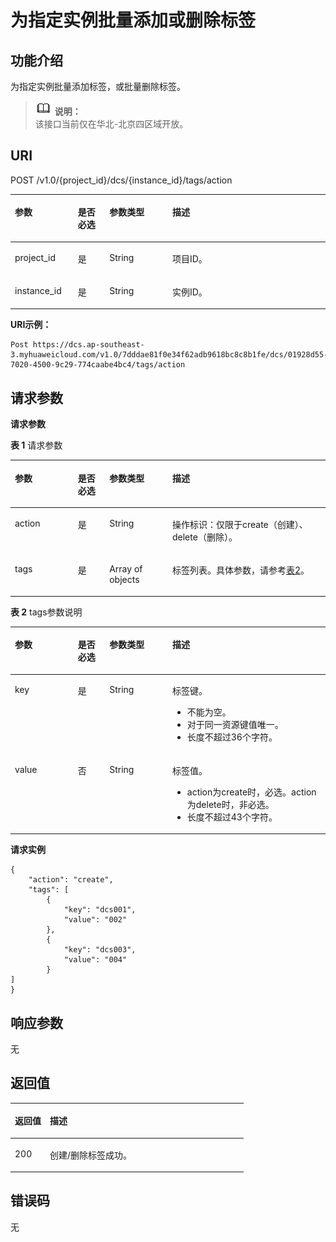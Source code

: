 # 为指定实例批量添加或删除标签<a name="ZH-CN_TOPIC_0186337244"></a>

## 功能介绍<a name="section822311372612"></a>

为指定实例批量添加标签，或批量删除标签。

>![](public_sys-resources/icon-note.gif) **说明：**   
>该接口当前仅在华北-北京四区域开放。  

## URI<a name="section72311613112619"></a>

POST /v1.0/\{project\_id\}/dcs/\{instance\_id\}/tags/action

<a name="table10234121372618"></a>
<table><thead align="left"><tr id="row10435613192611"><th class="cellrowborder" valign="top" width="20%" id="mcps1.1.5.1.1"><p id="p1343521318262"><a name="p1343521318262"></a><a name="p1343521318262"></a>参数</p>
</th>
<th class="cellrowborder" valign="top" width="10%" id="mcps1.1.5.1.2"><p id="p0435213182619"><a name="p0435213182619"></a><a name="p0435213182619"></a>是否必选</p>
</th>
<th class="cellrowborder" valign="top" width="20%" id="mcps1.1.5.1.3"><p id="p164351813172611"><a name="p164351813172611"></a><a name="p164351813172611"></a>参数类型</p>
</th>
<th class="cellrowborder" valign="top" width="50%" id="mcps1.1.5.1.4"><p id="p84351813182617"><a name="p84351813182617"></a><a name="p84351813182617"></a>描述</p>
</th>
</tr>
</thead>
<tbody><tr id="row44351213102612"><td class="cellrowborder" valign="top" width="20%" headers="mcps1.1.5.1.1 "><p id="p114355133267"><a name="p114355133267"></a><a name="p114355133267"></a>project_id</p>
</td>
<td class="cellrowborder" valign="top" width="10%" headers="mcps1.1.5.1.2 "><p id="p184351813112610"><a name="p184351813112610"></a><a name="p184351813112610"></a>是</p>
</td>
<td class="cellrowborder" valign="top" width="20%" headers="mcps1.1.5.1.3 "><p id="p84351613162617"><a name="p84351613162617"></a><a name="p84351613162617"></a>String</p>
</td>
<td class="cellrowborder" valign="top" width="50%" headers="mcps1.1.5.1.4 "><p id="p16435213172610"><a name="p16435213172610"></a><a name="p16435213172610"></a>项目ID。</p>
</td>
</tr>
<tr id="row114351713122613"><td class="cellrowborder" valign="top" width="20%" headers="mcps1.1.5.1.1 "><p id="p14351813162616"><a name="p14351813162616"></a><a name="p14351813162616"></a>instance_id</p>
</td>
<td class="cellrowborder" valign="top" width="10%" headers="mcps1.1.5.1.2 "><p id="p1435191311262"><a name="p1435191311262"></a><a name="p1435191311262"></a>是</p>
</td>
<td class="cellrowborder" valign="top" width="20%" headers="mcps1.1.5.1.3 "><p id="p1743517136261"><a name="p1743517136261"></a><a name="p1743517136261"></a>String</p>
</td>
<td class="cellrowborder" valign="top" width="50%" headers="mcps1.1.5.1.4 "><p id="p17435913192613"><a name="p17435913192613"></a><a name="p17435913192613"></a>实例ID。</p>
</td>
</tr>
</tbody>
</table>

**URI示例：**

```
Post https://dcs.ap-southeast-3.myhuaweicloud.com/v1.0/7dddae81f0e34f62adb9618bc8c8b1fe/dcs/01928d55-7020-4500-9c29-774caabe4bc4/tags/action
```

## 请求参数<a name="section16254313192620"></a>

**请求参数**

**表 1**  请求参数

<a name="table122551613132618"></a>
<table><thead align="left"><tr id="row1543591382612"><th class="cellrowborder" valign="top" width="20%" id="mcps1.2.5.1.1"><p id="p74355132265"><a name="p74355132265"></a><a name="p74355132265"></a>参数</p>
</th>
<th class="cellrowborder" valign="top" width="10%" id="mcps1.2.5.1.2"><p id="p1943621316269"><a name="p1943621316269"></a><a name="p1943621316269"></a>是否必选</p>
</th>
<th class="cellrowborder" valign="top" width="20%" id="mcps1.2.5.1.3"><p id="p14436813132615"><a name="p14436813132615"></a><a name="p14436813132615"></a>参数类型</p>
</th>
<th class="cellrowborder" valign="top" width="50%" id="mcps1.2.5.1.4"><p id="p2043671332612"><a name="p2043671332612"></a><a name="p2043671332612"></a>描述</p>
</th>
</tr>
</thead>
<tbody><tr id="row543611318262"><td class="cellrowborder" valign="top" width="20%" headers="mcps1.2.5.1.1 "><p id="p104369131260"><a name="p104369131260"></a><a name="p104369131260"></a>action</p>
</td>
<td class="cellrowborder" valign="top" width="10%" headers="mcps1.2.5.1.2 "><p id="p1343661332616"><a name="p1343661332616"></a><a name="p1343661332616"></a>是</p>
</td>
<td class="cellrowborder" valign="top" width="20%" headers="mcps1.2.5.1.3 "><p id="p134362139269"><a name="p134362139269"></a><a name="p134362139269"></a>String</p>
</td>
<td class="cellrowborder" valign="top" width="50%" headers="mcps1.2.5.1.4 "><p id="p4436111317269"><a name="p4436111317269"></a><a name="p4436111317269"></a>操作标识：仅限于create（创建）、delete（删除）。</p>
</td>
</tr>
<tr id="row8436131318262"><td class="cellrowborder" valign="top" width="20%" headers="mcps1.2.5.1.1 "><p id="p94361613122611"><a name="p94361613122611"></a><a name="p94361613122611"></a>tags</p>
</td>
<td class="cellrowborder" valign="top" width="10%" headers="mcps1.2.5.1.2 "><p id="p11725161919148"><a name="p11725161919148"></a><a name="p11725161919148"></a>是</p>
</td>
<td class="cellrowborder" valign="top" width="20%" headers="mcps1.2.5.1.3 "><p id="p14436121311260"><a name="p14436121311260"></a><a name="p14436121311260"></a>Array of objects</p>
</td>
<td class="cellrowborder" valign="top" width="50%" headers="mcps1.2.5.1.4 "><p id="p184361113152613"><a name="p184361113152613"></a><a name="p184361113152613"></a>标签列表。具体参数，请参考<a href="#table112641213162616">表2</a>。</p>
</td>
</tr>
</tbody>
</table>

**表 2**  tags参数说明

<a name="table112641213162616"></a>
<table><thead align="left"><tr id="row16436713162614"><th class="cellrowborder" valign="top" width="20%" id="mcps1.2.5.1.1"><p id="p5436121362610"><a name="p5436121362610"></a><a name="p5436121362610"></a>参数</p>
</th>
<th class="cellrowborder" valign="top" width="10%" id="mcps1.2.5.1.2"><p id="p16436113132612"><a name="p16436113132612"></a><a name="p16436113132612"></a>是否必选</p>
</th>
<th class="cellrowborder" valign="top" width="20%" id="mcps1.2.5.1.3"><p id="p2436113132610"><a name="p2436113132610"></a><a name="p2436113132610"></a>参数类型</p>
</th>
<th class="cellrowborder" valign="top" width="50%" id="mcps1.2.5.1.4"><p id="p1443681315267"><a name="p1443681315267"></a><a name="p1443681315267"></a>描述</p>
</th>
</tr>
</thead>
<tbody><tr id="row19436201352620"><td class="cellrowborder" valign="top" width="20%" headers="mcps1.2.5.1.1 "><p id="p84361313182613"><a name="p84361313182613"></a><a name="p84361313182613"></a>key</p>
</td>
<td class="cellrowborder" valign="top" width="10%" headers="mcps1.2.5.1.2 "><p id="p4436513192618"><a name="p4436513192618"></a><a name="p4436513192618"></a>是</p>
</td>
<td class="cellrowborder" valign="top" width="20%" headers="mcps1.2.5.1.3 "><p id="p54371813142613"><a name="p54371813142613"></a><a name="p54371813142613"></a>String</p>
</td>
<td class="cellrowborder" valign="top" width="50%" headers="mcps1.2.5.1.4 "><p id="p1243731392618"><a name="p1243731392618"></a><a name="p1243731392618"></a>标签键。</p>
<a name="ul10472108111019"></a><a name="ul10472108111019"></a><ul id="ul10472108111019"><li>不能为空。</li><li>对于同一资源键值唯一。</li><li>长度不超过36个字符。</li></ul>
</td>
</tr>
<tr id="row9437413182620"><td class="cellrowborder" valign="top" width="20%" headers="mcps1.2.5.1.1 "><p id="p1143715136265"><a name="p1143715136265"></a><a name="p1143715136265"></a>value</p>
</td>
<td class="cellrowborder" valign="top" width="10%" headers="mcps1.2.5.1.2 "><p id="p164379133262"><a name="p164379133262"></a><a name="p164379133262"></a>否</p>
</td>
<td class="cellrowborder" valign="top" width="20%" headers="mcps1.2.5.1.3 "><p id="p943791352612"><a name="p943791352612"></a><a name="p943791352612"></a>String</p>
</td>
<td class="cellrowborder" valign="top" width="50%" headers="mcps1.2.5.1.4 "><p id="p543731322617"><a name="p543731322617"></a><a name="p543731322617"></a>标签值。</p>
<a name="ul373134912107"></a><a name="ul373134912107"></a><ul id="ul373134912107"><li>action为create时，必选。action为delete时，非必选。</li><li>长度不超过43个字符。</li></ul>
</td>
</tr>
</tbody>
</table>

**请求实例**

```
{
    "action": "create",
    "tags": [
        {
            "key": "dcs001",
            "value": "002"
        },
        {
            "key": "dcs003",
            "value": "004"
        }
]
}
```

## 响应参数<a name="section727915131269"></a>

无

## 返回值<a name="section16281813142615"></a>

<a name="table2028617134261"></a>
<table><thead align="left"><tr id="row10437141320268"><th class="cellrowborder" valign="top" width="15%" id="mcps1.1.3.1.1"><p id="p243771317262"><a name="p243771317262"></a><a name="p243771317262"></a>返回值</p>
</th>
<th class="cellrowborder" valign="top" width="85%" id="mcps1.1.3.1.2"><p id="p1643771372612"><a name="p1643771372612"></a><a name="p1643771372612"></a>描述</p>
</th>
</tr>
</thead>
<tbody><tr id="row1943715136263"><td class="cellrowborder" valign="top" width="15%" headers="mcps1.1.3.1.1 "><p id="p54371613132612"><a name="p54371613132612"></a><a name="p54371613132612"></a>200</p>
</td>
<td class="cellrowborder" valign="top" width="85%" headers="mcps1.1.3.1.2 "><p id="p1043791332617"><a name="p1043791332617"></a><a name="p1043791332617"></a>创建/删除标签成功。</p>
</td>
</tr>
</tbody>
</table>

## 错误码<a name="section1629051313261"></a>

无

